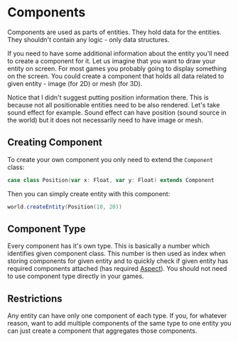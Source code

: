 # Components

Components are used as parts of entities. They hold data for the entities. They shouldn't contain
any logic - only data structures.

If you need to have some additional information about the entity you'll need to create a component
for it. Let us imagine that you want to draw your entity on screen. For most games you probably
going to display something on the screen. You could create a component that holds all data related
to given entity - image (for 2D) or mesh (for 3D).

Notice that I didn't suggest putting position information there. This is because not all
positionable entities need to be also rendered. Let's take sound effect for example. Sound effect
can have position (sound source in the world) but it does not necessarily need to have image or
mesh.

## Creating Component

To create your own component you only need to extend the `Component` class:

```scala
case class Position(var x: Float, var y: Float) extends Component
```

Then you can simply create entity with this component:

```scala
world.createEntity(Position(10, 20))
```

## Component Type

Every component has it's own type. This is basically a number which identifies given component
class. This number is then used as index when storing components for given entity and to quickly
check if given entity has required components attached (has required [Aspect](aspects.md)). You
should not need to use component type directly in your games.

## Restrictions

Any entity can have only one component of each type. If you, for whatever reason, want to add
multiple components of the same type to one entity you can just create a component that aggregates
those components.
